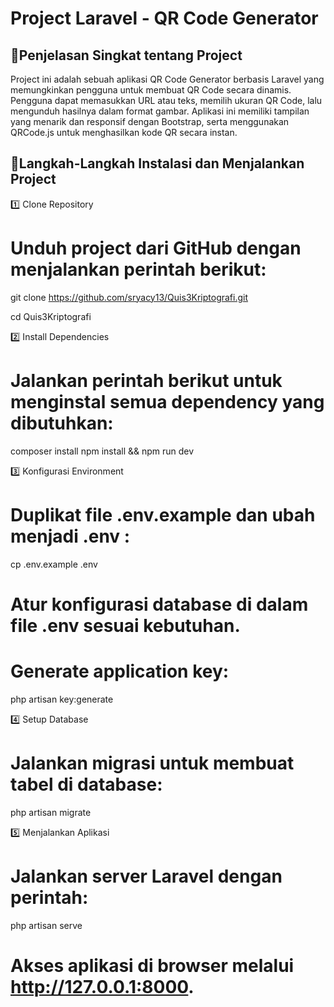 # Project Laravel - QR Code Generator

## 📌Penjelasan Singkat tentang Project
Project ini adalah sebuah aplikasi QR Code Generator berbasis Laravel yang memungkinkan pengguna untuk membuat QR Code secara dinamis. Pengguna dapat memasukkan URL atau teks, memilih ukuran QR Code, lalu mengunduh hasilnya dalam format gambar. Aplikasi ini memiliki tampilan yang menarik dan responsif dengan Bootstrap, serta menggunakan QRCode.js untuk menghasilkan kode QR secara instan.

## 📌Langkah-Langkah Instalasi dan Menjalankan Project
1️⃣ Clone Repository
 # Unduh project dari GitHub dengan menjalankan perintah berikut:
git clone https://github.com/sryacy13/Quis3Kriptografi.git

cd Quis3Kriptografi

2️⃣ Install Dependencies
# Jalankan perintah berikut untuk menginstal semua dependency yang dibutuhkan: 
composer install
npm install && npm run dev

3️⃣ Konfigurasi Environment
 # Duplikat file .env.example dan ubah menjadi .env :
 cp .env.example .env
# Atur konfigurasi database di dalam file .env sesuai kebutuhan.
# Generate application key:
  php artisan key:generate

4️⃣ Setup Database
# Jalankan migrasi untuk membuat tabel di database:
php artisan migrate

5️⃣ Menjalankan Aplikasi
 # Jalankan server Laravel dengan perintah:
   php artisan serve
 # Akses aplikasi di browser melalui http://127.0.0.1:8000.








